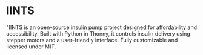 # IINTS
"IINTS is an open-source insulin pump project designed for affordability and accessibility. Built with Python in Thonny, it controls insulin delivery using stepper motors and a user-friendly interface. Fully customizable and licensed under MIT.
